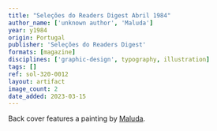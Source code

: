 ```yaml
---
title: "Seleções do Readers Digest Abril 1984"
author_name: ['unknown author', 'Maluda']
year: y1984
origin: Portugal
publisher: 'Seleções do Readers Digest'
formats: [magazine]
disciplines: ['graphic-design', typography, illustration]
tags: []
ref: sol-320-0012
layout: artifact
image_count: 2
date_added: 2023-03-15
---
```

Back cover features a painting by <a class="text-cat-link author" href="/authors/Maluda/">Maluda</a>.
